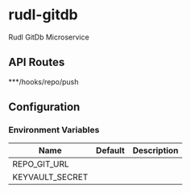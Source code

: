 # rudl-gitdb
Rudl GitDb Microservice



## API Routes

***/hooks/repo/push


## Configuration

### Environment Variables

| Name       | Default      | Description     |
|------------|--------------|-----------------|
| REPO_GIT_URL      |
| KEYVAULT_SECRET   |




